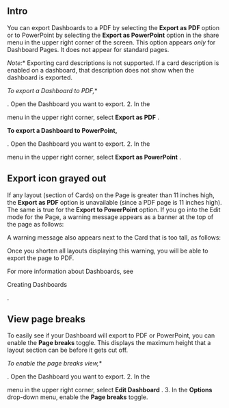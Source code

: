 

Intro
-------

You can export Dashboards to a PDF by selecting the
 **Export as PDF**
 option or to PowerPoint by selecting the
 **Export as PowerPoint**
 option in the share menu in the upper right corner of the screen. This option appears
 *only*
 for Dashboard Pages. It does not appear for standard pages.

*Note:**
 Exporting card descriptions is not supported. If a card description is enabled on a dashboard, that description does not show when the dashboard is exported.

*To export a Dashboard to PDF,**

. Open the Dashboard you want to export.
2. In the

menu in the upper right corner, select
 **Export as PDF**
 .


**To export a Dashboard to PowerPoint,**

. Open the Dashboard you want to export.
2. In the

menu in the upper right corner, select
 **Export as PowerPoint**
 .


 Export icon grayed out
------------------------

If any layout (section of Cards) on the Page is greater than 11 inches high, the
 **Export as PDF**
 option is unavailable (since a PDF page is 11 inches high). The same is true for the
 **Export to PowerPoint**
 option. If you go into the Edit mode for the Page, a warning message appears as a banner at the top of the page as follows:

A warning message also appears next to the Card that is too tall, as follows:

Once you shorten all layouts displaying this warning, you will be able to export the page to PDF.


 For more information about Dashboards, see

Creating Dashboards

.


 View page breaks
------------------

To easily see if your Dashboard will export to PDF or PowerPoint, you can enable the
 **Page breaks**
 toggle. This displays the maximum height that a layout section can be before it gets cut off.

*To enable the page breaks view,**

. Open the Dashboard you want to export.
2. In the

menu in the upper right corner, select
 **Edit Dashboard**
 .
3. In the
 **Options**
 drop-down menu, enable the
 **Page breaks**
 toggle.

